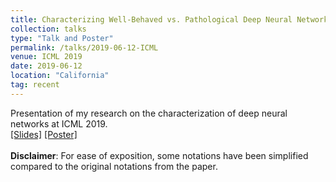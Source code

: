 ```yaml
---
title: Characterizing Well-Behaved vs. Pathological Deep Neural Networks
collection: talks
type: "Talk and Poster"
permalink: /talks/2019-06-12-ICML
venue: ICML 2019
date: 2019-06-12
location: "California"
tag: recent
---
```



Presentation of my research on the characterization of deep neural networks at ICML 2019.<br>
[[Slides]](/files/2019-06-12-ICML-talk.pdf) [[Poster]](/files/2019-06-12-ICML-poster.pdf) <br><br>
**Disclaimer**: For ease of exposition, some notations have been simplified compared to the original notations from the paper.<br><br>

